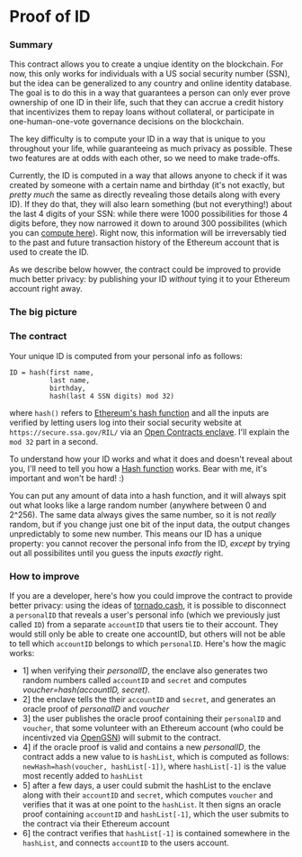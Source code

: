 # Proof of ID

### Summary
This contract allows you to create a unqiue identity on the blockchain. For now, this only works for individuals with a US social security number (SSN), but the idea can be generalized to any country and online identity database. The goal is to do this in a way that guarantees a person can only ever prove ownership of one ID in their life, such that they can accrue a credit history that incentivizes them to repay loans without collateral, or participate in one-human-one-vote governance decisions on the blockchain.

The key difficulty is to compute your ID in a way that is unique to you throughout your life, while guaranteeing as much privacy as possible. These two features are at odds with each other, so we need to make trade-offs. 

Currently, the ID is computed in a way that allows anyone to check if it was created by someone with a certain name and birthday (it's not exactly, but _pretty much_ the same as directly revealing those details along with every ID). If they do that, they will also learn something (but not everything!) about the last 4 digits of your SSN: while there were 1000 possibilities for those 4 digits before, they now narrowed it down to around 300 possibilites (which you can [compute here](https://colab.research.google.com/drive/1uEs2eUB8_uG7i_-X1nCds_8wQ_3Ue2JL?usp=sharing)). Right now, this information will be irreversably tied to the past and future transaction history of the Ethereum account that is used to create the ID. 

As we describe below howver, the contract could be improved to provide much better privacy: by publishing your ID _without_ tying it to your Ethereum account right away.

### The big picture

### The contract
Your unique ID is computed from your personal info as follows:
```
ID = hash(first name,
          last name,
          birthday,
          hash(last 4 SSN digits) mod 32)
```
where `hash()` refers to [Ethereum's hash function](https://en.wikipedia.org/wiki/SHA-3) and all the inputs are verified by letting users log into their social security website at `https://secure.ssa.gov/RIL/` via an [Open Contracts enclave](https://opencontracts.io/#/protocol). I'll explain the `mod 32` part in a second.

To understand how your ID works and what it does and doesn't reveal about you, I'll need to tell you how a [Hash function](https://en.wikipedia.org/wiki/Hash_function) works. Bear with me, it's important and won't be hard! :)

You can put any amount of data into a hash function, and it will always spit out what looks like a large random number (anywhere between 0 and 2^256). The same data always gives the same number, so it is not _really_ random, but if you change just one bit of the input data, the output changes unpredictably to some new number. This means our ID has a unique property: you cannot recover the personal info from the ID, _except_ by trying out all possibilites until you guess the inputs _exactly_ right. 



### How to improve

If you are a developer, here's how you could improve the contract to provide better privacy: using the ideas of [tornado.cash](https://tornado.cash), it is possible to disconnect a `personalID` that reveals a user's personal info (which we previously just called `ID`) from a separate `accountID` that users tie to their account. They would still only be able to create one accountID, but others will not be able to tell which `accountID` belongs to which `personalID`. Here's how the magic works:
- 1] when verifying their _personalID_, the enclave also generates two random numbers called `accountID` and `secret` and computes _voucher=hash(accountID, secret)_.
- 2] the enclave tells the their `accountID` and `secret`, and generates an oracle proof of _personalID_ and _voucher_
- 3] the user publishes the oracle proof containing their `personalID` and `voucher`, that some volunteer with an Ethereum account (who could be incentivzed via [OpenGSN](https://opengsn.org/)) will submit to the contract.
- 4] if the oracle proof is valid and contains a new _personalID_, the contract adds a new value to is `hashList`, which is computed as follows: `newHash=hash(voucher, hashList[-1])`, where `hashList[-1]` is the value most recently added to `hashList`
- 5] after a few days, a user could submit the hashList to the enclave along with their `accountID` and `secret`, which computes `voucher` and verifies that it was at one point to the `hashList`. It then signs an oracle proof containing `accountID` and `hashList[-1]`, which the user submits to the contract via their Ethereum account 
- 6] the contract verifies that  `hashList[-1]` is contained somewhere in the `hashList`, and connects `accountID` to the users account.



